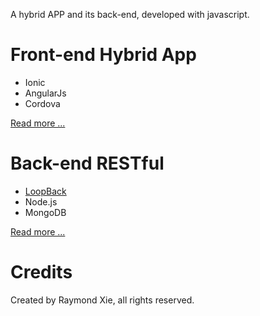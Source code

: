 
A hybrid APP and its back-end, developed with javascript.

# Front-end Hybrid App

* Ionic
* AngularJs
* Cordova

[Read more ...](corpapp/README.md)

# Back-end RESTful

* [LoopBack](http://loopback.io)
* Node.js
* MongoDB

[Read more ...](corpbase/README.md)

# Credits

Created by Raymond Xie, all rights reserved.
